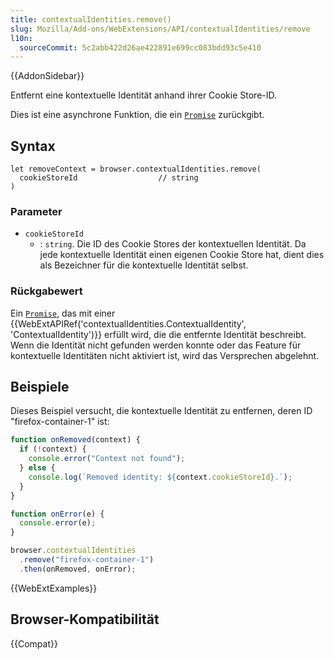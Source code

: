 ```yaml
---
title: contextualIdentities.remove()
slug: Mozilla/Add-ons/WebExtensions/API/contextualIdentities/remove
l10n:
  sourceCommit: 5c2abb422d26ae422891e699cc083bdd93c5e410
---
```


{{AddonSidebar}}

Entfernt eine kontextuelle Identität anhand ihrer Cookie Store-ID.

Dies ist eine asynchrone Funktion, die ein [`Promise`](/de/docs/Web/JavaScript/Reference/Global_Objects/Promise) zurückgibt.

## Syntax

```js-nolint
let removeContext = browser.contextualIdentities.remove(
  cookieStoreId                  // string
)
```

### Parameter

- `cookieStoreId`
  - : `string`. Die ID des Cookie Stores der kontextuellen Identität. Da jede kontextuelle Identität einen eigenen Cookie Store hat, dient dies als Bezeichner für die kontextuelle Identität selbst.

### Rückgabewert

Ein [`Promise`](/de/docs/Web/JavaScript/Reference/Global_Objects/Promise), das mit einer {{WebExtAPIRef('contextualIdentities.ContextualIdentity', 'ContextualIdentity')}} erfüllt wird, die die entfernte Identität beschreibt. Wenn die Identität nicht gefunden werden konnte oder das Feature für kontextuelle Identitäten nicht aktiviert ist, wird das Versprechen abgelehnt.

## Beispiele

Dieses Beispiel versucht, die kontextuelle Identität zu entfernen, deren ID "firefox-container-1" ist:

```js
function onRemoved(context) {
  if (!context) {
    console.error("Context not found");
  } else {
    console.log(`Removed identity: ${context.cookieStoreId}.`);
  }
}

function onError(e) {
  console.error(e);
}

browser.contextualIdentities
  .remove("firefox-container-1")
  .then(onRemoved, onError);
```

{{WebExtExamples}}

## Browser-Kompatibilität

{{Compat}}
